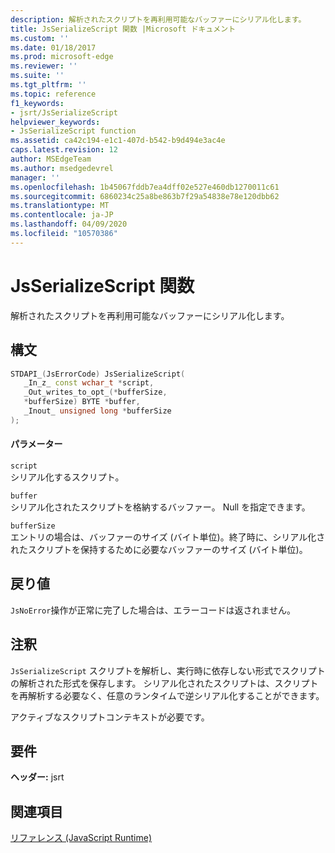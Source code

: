 ```yaml
---
description: 解析されたスクリプトを再利用可能なバッファーにシリアル化します。
title: JsSerializeScript 関数 |Microsoft ドキュメント
ms.custom: ''
ms.date: 01/18/2017
ms.prod: microsoft-edge
ms.reviewer: ''
ms.suite: ''
ms.tgt_pltfrm: ''
ms.topic: reference
f1_keywords:
- jsrt/JsSerializeScript
helpviewer_keywords:
- JsSerializeScript function
ms.assetid: ca42c194-e1c1-407d-b542-b9d494e3ac4e
caps.latest.revision: 12
author: MSEdgeTeam
ms.author: msedgedevrel
manager: ''
ms.openlocfilehash: 1b45067fddb7ea4dff02e527e460db1270011c61
ms.sourcegitcommit: 6860234c25a8be863b7f29a54838e78e120dbb62
ms.translationtype: MT
ms.contentlocale: ja-JP
ms.lasthandoff: 04/09/2020
ms.locfileid: "10570386"
---
```

# JsSerializeScript 関数
解析されたスクリプトを再利用可能なバッファーにシリアル化します。  
  
## 構文  
  
```cpp  
STDAPI_(JsErrorCode) JsSerializeScript(  
   _In_z_ const wchar_t *script,  
   _Out_writes_to_opt_(*bufferSize,  
   *bufferSize) BYTE *buffer,  
   _Inout_ unsigned long *bufferSize  
);  
```  
  
#### パラメーター  
 `script`  
 シリアル化するスクリプト。  
  
 `buffer`  
 シリアル化されたスクリプトを格納するバッファー。 Null を指定できます。  
  
 `bufferSize`  
 エントリの場合は、バッファーのサイズ (バイト単位)。終了時に、シリアル化されたスクリプトを保持するために必要なバッファーのサイズ (バイト単位)。  
  
## 戻り値  
 `JsNoError`操作が正常に完了した場合は、エラーコードは返されません。  
  
## 注釈  
 `JsSerializeScript` スクリプトを解析し、実行時に依存しない形式でスクリプトの解析された形式を保存します。 シリアル化されたスクリプトは、スクリプトを再解析する必要なく、任意のランタイムで逆シリアル化することができます。  
  
 アクティブなスクリプトコンテキストが必要です。  
  
## 要件  
 **ヘッダー:** jsrt  
  
## 関連項目  
 [リファレンス (JavaScript Runtime)](../chakra-hosting/reference-javascript-runtime.md)